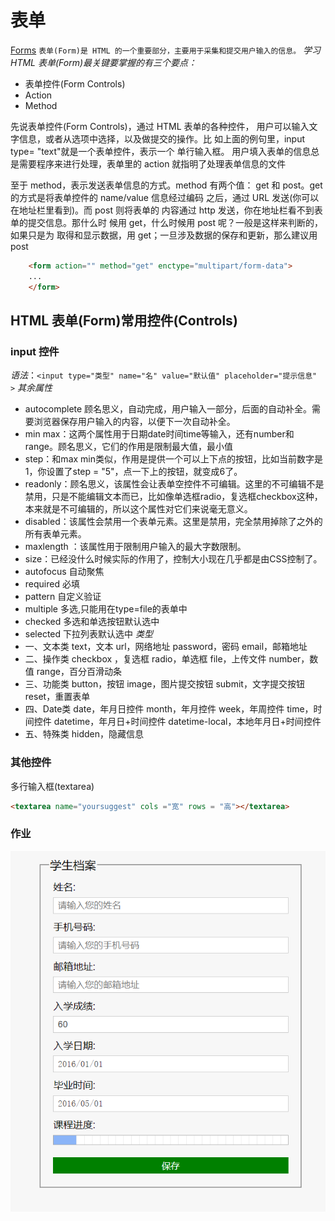 # 表单
[Forms](https://developer.mozilla.org/zh-CN/docs/Learn/HTML/Forms)
`表单(Form)是 HTML 的一个重要部分，主要用于采集和提交用户输入的信息。`
*学习 HTML 表单(Form)最关键要掌握的有三个要点：*
- 表单控件(Form Controls)
-  Action 
-  Method 

先说表单控件(Form Controls)，通过 HTML 表单的各种控件，
用户可以输入文字信息，或者从选项中选择，以及做提交的操作。比
如上面的例句里，input type= "text"就是一个表单控件，表示一个
单行输入框。
用户填入表单的信息总是需要程序来进行处理，表单里的 action
就指明了处理表单信息的文件

至于 method，表示发送表单信息的方式。method 有两个值：
get 和 post。get 的方式是将表单控件的 name/value 信息经过编码
之后，通过 URL 发送(你可以在地址栏里看到)。而 post 则将表单的
内容通过 http 发送，你在地址栏看不到表单的提交信息。那什么时
候用 get，什么时候用 post 呢？一般是这样来判断的，如果只是为
取得和显示数据，用 get；一旦涉及数据的保存和更新，那么建议用
post
~~~html
    <form action="" method="get" enctype="multipart/form-data">
    ...
    </form>
~~~

## HTML 表单(Form)常用控件(Controls) 
### input 控件
*语法*：`<input type="类型" name="名" value="默认值" placeholder="提示信息" >`
*其余属性*
- autocomplete  顾名思义，自动完成，用户输入一部分，后面的自动补全。需要浏览器保存用户输入的内容，以便下一次自动补全。
- min max：这两个属性用于日期date时间time等输入，还有number和range。顾名思义，它们的作用是限制最大值，最小值
- step：和max min类似，作用是提供一个可以上下点的按钮，比如当前数字是1，你设置了step = "5"，点一下上的按钮，就变成6了。
- readonly：顾名思义，该属性会让表单空控件不可编辑。这里的不可编辑不是禁用，只是不能编辑文本而已，比如像单选框radio，复选框checkbox这种，本来就是不可编辑的，所以这个属性对它们来说毫无意义。
- disabled：该属性会禁用一个表单元素。这里是禁用，完全禁用掉除了<output>之外的所有表单元素。
- maxlength ：该属性用于限制用户输入的最大字数限制。
- size：已经没什么时候实际的作用了，控制大小现在几乎都是由CSS控制了。
- autofocus 自动聚焦
- required 必填
- pattern 自定义验证
- multiple 多选,只能用在type=file的表单中
- checked 多选和单选按钮默认选中
- selected 下拉列表默认选中
*类型*
- 一、文本类
  text，文本
  url，网络地址
  password，密码
  email，邮箱地址
- 二、操作类
  checkbox ，复选框
  radio，单选框
  file，上传文件
  number，数值
  range，百分百滑动条
- 三、功能类
  button，按钮
  image，图片提交按钮
  submit，文字提交按钮
  reset，重置表单
- 四、Date类
  date，年月日控件
  month，年月控件
  week，年周控件
  time，时间控件
  datetime，年月日+时间控件
  datetime-local，本地年月日+时间控件
- 五、特殊类
  hidden，隐藏信息
### 其他控件
多行输入框(textarea)
~~~html
<textarea name="yoursuggest" cols ="宽" rows = "高"></textarea> 
~~~
### 作业
![](images/work.png)

